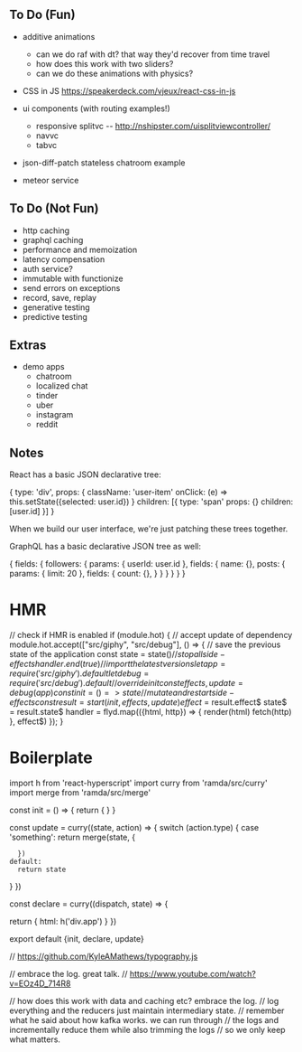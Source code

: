 ## To Do (Fun)

- additive animations
  - can we do raf with dt? that way they'd recover from time travel
  - how does this work with two sliders?
  - can we do these animations with physics?
- CSS in JS https://speakerdeck.com/vjeux/react-css-in-js

- ui components (with routing examples!)
  - responsive splitvc -- http://nshipster.com/uisplitviewcontroller/
  - navvc
  - tabvc

- json-diff-patch stateless chatroom example
- meteor service

## To Do (Not Fun)

- http caching
- graphql caching
- performance and memoization
- latency compensation
- auth service?
- immutable with functionize
- send errors on exceptions
- record, save, replay
- generative testing
- predictive testing



## Extras

- demo apps
  - chatroom
  - localized chat
  - tinder
  - uber
  - instagram
  - reddit


## Notes

React has a basic JSON declarative tree:

{
  type: 'div',
  props: {
    className: 'user-item'
    onClick: (e) => this.setState({selected: user.id})
  }
  children: [{
    type: 'span'
    props: {}
    children: [user.id]
  }]
}

When we build our user interface, we're just patching these trees together.

GraphQL has a basic declarative JSON tree as well:

{
  fields: {
    followers: {
      params: {
        userId: user.id
      },
      fields: {
        name: {},
        posts: {
          params: {
            limit: 20
          },
          fields: {
            count: {},
          }
        }
      }
    }
  }
}



# HMR

// check if HMR is enabled
if (module.hot) {
  // accept update of dependency
  module.hot.accept(["src/giphy", "src/debug"], () => {
    // save the previous state of the application
    const state = state$()
    // stop all side-effects
    handler.end(true)
    // import the latest versions
    let app = require('src/giphy').default
    let debug = require('src/debug').default
    // override init
    const {effects, update} = debug(app)
    const init = () => state
    // mutate and restart side-effects
    const result = start({init, effects, update})
    effect$ = result.effect$
    state$ = result.state$
    handler = flyd.map(({html, http}) => {
      render(html)
      fetch(http)
    }, effect$)
  });
}


# Boilerplate

import h       from 'react-hyperscript'
import curry   from 'ramda/src/curry'
import merge   from 'ramda/src/merge'

const init = () => {
  return { }
}

const update = curry((state, action) => {
  switch (action.type) {
    case 'something': 
      return merge(state, {

      })
    default:
      return state
  }
})

const declare = curry((dispatch, state) => {

  return {
    html:
      h('div.app')
  }
})

export default {init, declare, update}

// https://github.com/KyleAMathews/typography.js

// embrace the log. great talk.
// https://www.youtube.com/watch?v=EOz4D_714R8

// how does this work with data and caching etc? embrace the log.
// log everything and the reducers just maintain intermediary state.
// remember what he said about how kafka works. we can run through 
// the logs and incrementally reduce them while also trimming the logs
// so we only keep what matters.
